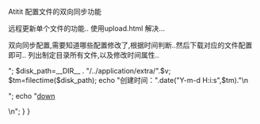 Atitit 配置文件的双向同步功能

远程更新单个文件的功能..
使用upload.html  解决...

双向同步配置,需要知道哪些配置修改了,根据时间判断..然后下载对应的文件配置即可..
列出制定目录所有文件,以及修改时间属性..

<?php
$dir = __DIR__ . "/../application/extra";
var_dump($dir);
$dirArr = scandir($dir);
var_dump($dirArr);
foreach($dirArr as $v){
//组合文件或文件夹的路径
 

    if ($v != '.' && $v != '..'){


// web abslt path
   $dirname ='/application/extra';
    $filename = $dirname.'/'.$v;
        echo $filename."\n<p>";

        $disk_path=__DIR__ . "/../application/extra/".$v;

        $tm=filectime($disk_path);
           echo "创建时间：".date("Y-m-d H:i:s",$tm)."\n<p>";
           echo "<a href='down.php?file=$filename' >down</a><p>\n";
    }


}


